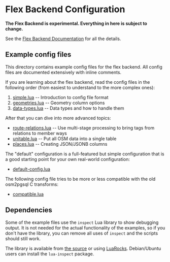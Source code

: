 
# Flex Backend Configuration

**The Flex Backend is experimental. Everything in here is subject to change.**

See the [Flex Backend Documentation](../docs/flex.md) for all the details.

## Example config files

This directory contains example config files for the flex backend. All config
files are documented extensively with inline comments.

If you are learning about the flex backend, read the config files in the
following order (from easiest to understand to the more complex ones):

1. [simple.lua](simple.lua) -- Introduction to config file format
2. [geometries.lua](geometries.lua) -- Geometry column options
3. [data-types.lua](data-types.lua) -- Data types and how to handle them

After that you can dive into more advanced topics:

* [route-relations.lua](route-relations.lua) -- Use multi-stage processing
  to bring tags from relations to member ways
* [unitable.lua](unitable.lua) -- Put all OSM data into a single table
* [places.lua](places.lua) -- Creating JSON/JSONB columns

The "default" configuration is a full-featured but simple configuration that
is a good starting point for your own real-world configuration:

* [default-config.lua](default-config.lua)

The following config file tries to be more or less compatible with the old
osm2pgsql C transforms:

* [compatible.lua](compatible.lua)

## Dependencies

Some of the example files use the `inspect` Lua library to show debugging
output. It is not needed for the actual functionality of the examples, so if
you don't have the library, you can remove all uses of `inspect` and the
scripts should still work.

The library is available from [the
source](https://github.com/kikito/inspect.lua) or using
[LuaRocks](https://luarocks.org/modules/kikito/inspect). Debian/Ubuntu users
can install the `lua-inspect` package.

